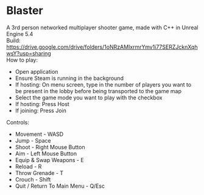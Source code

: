 # Blaster
A 3rd person networked multiplayer shooter game, made with C++ in Unreal Engine 5.4 <br/>
Build: https://drive.google.com/drive/folders/1oNRzAMIxrmrYmv1i77SERZJcknXqhwsY?usp=sharing <br/>
How to play: <br/>
- Open application
- Ensure Steam is running in the background
- If hosting: On menu screen, type in the number of players you want to be present in the lobby before being transported to the game map
- Select the game mode you want to play with the checkbox
- If hosting: Press Host
- If joining: Press Join

Controls: <br/>
* Movement - WASD
* Jump - Space
* Shoot - Right Mouse Button
* Aim - Left Mouse Button
* Equip & Swap Weapons - E
* Reload - R
* Throw Grenade - T
* Crouch - Shift
* Quit / Return To Main Menu - Q/Esc
